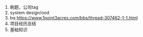 1. 刷题，公司tag
2. system design/ood
3. bq https://www.1point3acres.com/bbs/thread-307462-1-1.html
4. 项目经历总结
5. 基础知识

